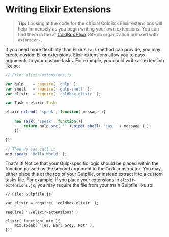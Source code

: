 # Writing Elixir Extensions

> **Tip:** Looking at the code for the official ColdBox Elixir extensions will help immensely as you begin writing your own extensions.  You can find them in the at [ColdBox Elixir](https://github.com/coldbox-elixir) GitHub organization prefixed with `extension-`.

If you need more flexibility than Elixir's `task` method can provide, you may create custom Elixir extensions. Elixir extensions allow you to pass arguments to your custom tasks. For example, you could write an extension like so:

```js
// File: elixir-extensions.js

var gulp 	= require( 'gulp' );
var shell 	= require( 'gulp-shell' );
var elixir	= require( 'coldbox-elixir' );

var Task = elixir.Task;

elixir.extend( 'speak', function( message ){

    new Task( 'speak', function(){
		return gulp.src( '' ).pipe( shell( 'say ' + message ) );
    });

});

// Then we can call it
mix.speak( 'Hello World' );

```

That's it! Notice that your Gulp-specific logic should be placed within the function passed as the second argument to the `Task` constructor. You may either place this at the top of your Gulpfile, or instead extract it to a custom tasks file. For example, if you place your extensions in `elixir-extensions.js`, you may require the file from your main Gulpfile like so:

```
// File: Gulpfile.js

var elixir = require( 'coldbox-elixir' );

require( './elixir-extensions' )

elixir( function( mix ){
    mix.speak( 'Tea, Earl Grey, Hot' );
});
```
